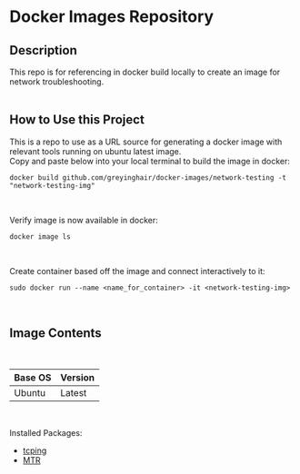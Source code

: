 # Docker Images Repository

## Description

This repo is for referencing in docker build locally to create an image for network troubleshooting. </br>
</br>

## How to Use this Project

This is a repo to use as a URL source for generating a docker image with relevant tools running on ubuntu latest image.  
Copy and paste below into your local terminal to build the image in docker: </br>

    docker build github.com/greyinghair/docker-images/network-testing -t "network-testing-img"

</br>

Verify image is now available in docker: </br>

    docker image ls

</br>

Create container based off the image and connect interactively to it: </br>

    sudo docker run --name <name_for_container> -it <network-testing-img>

</br>

## Image Contents


</br>

Base OS | Version | 
------- | ------- |
Ubuntu  | Latest  |

</br>

Installed Packages: </br>
 - [tcping](https://neoctobers.readthedocs.io/en/latest/linux/tcpping_on_ubuntu.html)
 - [MTR](https://en.wikipedia.org/wiki/MTR_(software))
